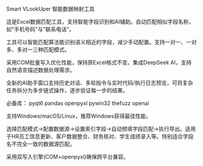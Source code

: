Smart VLookUper 智能数据映射工具

这是Excel数据匹配工具，支持智能字段识别和AI辅助。自动匹配相似字段名称，如"手机号码"与"联系电话"。

工具可以智能匹配算法能识别语义相近的字段，减少手动配置。支持一对一、一对多、多对一三种匹配模式。

采用COM批量写入优化性能，保持原Excel格式不变。集成DeepSeek AI，支持自然语言描述数据处理需求。

全新的AI助手窗口支持历史对话、多轮指令与实时代码/执行日志预览，可将复杂任务拆分为多步链式操作，逐步验证每一步的结果。

必备库： pyqt6 pandas openpyxl pywin32 thefuzz openai

支持Windows/macOS/Linux，推荐Windows获得最佳性能。

选择匹配模式→配置数据源→设置索引字段→自动预填字段匹配→执行导出。适用于HR员工信息更新、客户数据整合、财务核对、学生成绩录入等。特别适合字段名不完全一致的数据源匹配。

采用双写入引擎(COM+openpyxl)确保跨平台兼容。
